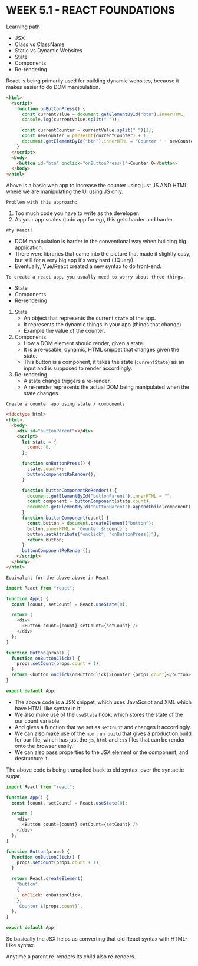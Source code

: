 # WEEK 5.1 - REACT FOUNDATIONS

Learning path

- JSX
- Class vs ClassName
- Static vs Dynamic Websites
- State
- Components
- Re-rendering

React is being primarily used for building dynamic websites, because it makes easier to do DOM manipulation.

```html
<html>
  <script>
    function onButtonPress() {
      const currentValue = document.getElementById("btn").innerHTML;
      console.log(currentValue.split(" "));

      const currentCounter = currentValue.split(" ")[1];
      const newCounter = parseInt(currentCounter) + 1;
      document.getElementById("btn").innerHTML = "Counter " + newCounter;
    }
  </script>
  <body>
    <button id="btn" onclick="onButtonPress()">Counter 0</button>
  </body>
</html>
```

Above is a basic web app to increase the counter using just JS AND HTML where we are manipulating the UI using JS only.

`Problem with this approach:`

1. Too much code you have to write as the developer.
2. As your app scales (todo app for eg), this gets harder and harder.

`Why React?`

- DOM manipulation is harder in the conventional way when building big application.
- There were libraries that came into the picture that made it slightly easy, but still for a very big app it's very hard (JQuery).
- Eventually, Vue/React created a new syntax to do front-end.

`To create a react app, you usually need to worry about three things.`

- State
- Components
- Re-rendering

1. State
   - An object that represents the current `state` of the app.
   - It represents the dynamic things in your app (things that change)
   - Example the value of the counter.
2. Components
   - How a DOM element should render, given a state.
   - It is a re-usable, dynamic, HTML snippet that changes given the state.
   - This button is a component, it takes the state (`currentState`) as an input and is supposed to render accordingly.
3. Re-rendering
   - A state change triggers a re-render.
   - A re-render represents the actual DOM being manipulated when the state changes.

`Create a counter app using state / components`

```html
<!doctype html>
<html>
  <body>
    <div id="buttonParent"></div>
    <script>
      let state = {
        count: 0,
      };

      function onButtonPress() {
        state.count++;
        buttonComponentReRender();
      }

      function buttonComponentReRender() {
        document.getElementById("buttonParent").innerHTML = "";
        const component = buttonComponent(state.count);
        document.getElementById("buttonParent").appendChild(component);
      }
      function buttonComponent(count) {
        const button = document.createElement("button");
        button.innerHTML = `Counter ${count}`;
        button.setAttribute("onclick", "onButtonPress()");
        return button;
      }
      buttonComponentReRender();
    </script>
  </body>
</html>
```

`Equivalent for the above above in React`

```js
import React from "react";

function App() {
  const [count, setCount] = React.useState(0);

  return (
    <div>
      <Button count={count} setCount={setCount} />
    </div>
  );
}

function Button(props) {
  function onButtonClick() {
    props.setCount(props.count + 1);
  }
  return <button onclick(onButtonClick)>Counter {props.count}</button>
}

export default App;
```

- The above code is a JSX snippet, which uses JavaScript and XML which have HTML like syntax
  in it.
- We also make use of the `useState` hook, which stores the state of the our count variable.
- And gives a function that we set as `setCount` and changes it accordingly.
- We can also make use of the `npm run build` that gives a production build for our file, which has just the `js`, `html` and `css` files that can be render onto the browser easily.
- We can also pass properties to the JSX element or the component, and destructure it.

The above code is being transpiled back to old syntax, over the syntactic sugar.

```js
import React from "react";

function App() {
  const [count, setCount] = React.useState(0);

  return (
    <div>
      <Button count={count} setCount={setCount} />
    </div>
  );
}

function Button(props) {
  function onButtonClick() {
    props.setCount(props.count + 1);
  }

  return React.createElement(
    "button",
    {
      onClick: onButtonClick,
    },
    `Counter ${props.count}`,
  );
}

export default App;
```

So basically the JSX helps us converting that old React syntax with HTML-Like syntax.

Anytime a parent re-renders its child also re-renders.